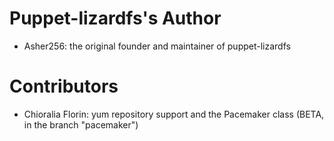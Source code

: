 # Puppet-lizardfs's Author
- Asher256: the original founder and maintainer of puppet-lizardfs

# Contributors

- Chioralia Florin: yum repository support and the Pacemaker class (BETA, in the branch "pacemaker")
